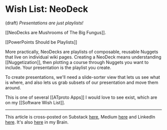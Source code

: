 # Wish List: NeoDeck  
(draft) 
*Presentations are just playlists!*

[[NeoDecks are Mushrooms of The Big Fungus]]. 

[[PowerPoints Should be Playlists]] 

More practically, NeoDecks are playlists of composable, reusable Nuggets that live on individual wiki pages. Creating a NeoDeck means understanding [[Nuggetization]], then plotting a course through Nuggets you want to include. Your presentation is the playlist you create. 

To create presentations, we'll need a slide-sorter view that lets us see what is where, and also lets us grab subsets of our presentation and move them around. 

This is one of several [[ATproto Apps]] I would love to see exist, which are on my [[Software Wish List]]. 

--- 
This article is cross-posted on Substack [here](), Medium [here]() and LinkedIn [here](). It's also [here]() in my Brain. 
